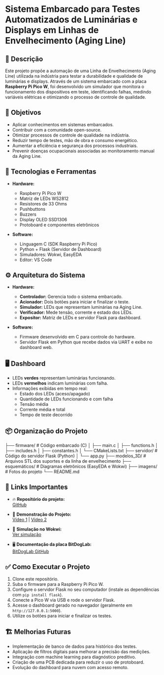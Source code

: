 # Sistema Embarcado para Testes Automatizados de Luminárias e Displays em Linhas de Envelhecimento (Aging Line)

## 📑 Descrição

Este projeto propõe a automação de uma Linha de Envelhecimento (Aging Line) utilizada na indústria para testar a durabilidade e qualidade de luminárias e displays. Através de um sistema embarcado com a placa **Raspberry Pi Pico W**, foi desenvolvido um simulador que monitora o funcionamento dos dispositivos em teste, identificando falhas, medindo variáveis elétricas e otimizando o processo de controle de qualidade.

## 🚀 Objetivos

- Aplicar conhecimentos em sistemas embarcados.
- Contribuir com a comunidade open-source.
- Otimizar processos de controle de qualidade na indústria.
- Reduzir tempo de testes, mão de obra e consumo energético.
- Aumentar a eficiência e segurança dos processos industriais.
- Prevenir doenças ocupacionais associadas ao monitoramento manual da Aging Line.

## 🔧 Tecnologias e Ferramentas

- **Hardware:**  
  - Raspberry Pi Pico W  
  - Matriz de LEDs WS2812  
  - Resistores de 33 Ohms  
  - Pushbuttons  
  - Buzzers  
  - Display OLED SSD1306  
  - Protoboard e componentes eletrônicos  

- **Software:**  
  - Linguagem C (SDK Raspberry Pi Pico)  
  - Python + Flask (Servidor de Dashboard)  
  - Simuladores: Wokwi, EasyEDA  
  - Editor: VS Code  

## ⚙️ Arquitetura do Sistema

- **Hardware:**  
  - **Controlador:** Gerencia todo o sistema embarcado.  
  - **Acionador:** Dois botões para iniciar e finalizar o teste.  
  - **Simulador:** LEDs que representam luminárias na Aging Line.  
  - **Verificador:** Mede tensão, corrente e estado dos LEDs.  
  - **Expositor:** Matriz de LEDs e servidor Flask para dashboard.  

- **Software:**  
  - Firmware desenvolvido em C para controle do hardware.  
  - Servidor Flask em Python que recebe dados via UART e exibe no dashboard web.

## 🖥️ Dashboard

- LEDs **verdes** representam luminárias funcionando.  
- LEDs **vermelhos** indicam luminárias com falha.  
- Informações exibidas em tempo real:  
  - Estado dos LEDs (aceso/apagado)  
  - Quantidade de LEDs funcionando e com falha  
  - Tensão média  
  - Corrente média e total  
  - Tempo de teste decorrido  

## 📦 Organização do Projeto
├── firmware/ # Código embarcado (C)
│ ├── main.c
│ ├── functions.h
│ ├── includes.h
│ ├── constantes.h
│ └── CMakeLists.txt
├── servidor/ # Código do servidor Flask (Python)
│ └── app.py
├── modelos_3D/ # Arquivos STL dos suportes e da linha de envelhecimento
├── esquemáticos/ # Diagramas eletrônicos (EasyEDA e Wokwi)
├── imagens/ # Fotos do projeto
└── README.md

## 🔗 Links Importantes

- 🔥 **Repositório do projeto:**  
  [GitHub](https://github.com/ravelsouza/ProjetoFinalEmbarcatech_RavelSouza_Linha_de_Envelhecimento)

- 🎥 **Demonstração do Projeto:**  
  [Vídeo 1](https://youtu.be/UFJkonJxTpI) | [Vídeo 2](https://youtu.be/PXuLB3xBjKk)

- 🧠 **Simulação no Wokwi:**  
  [Ver simulação](https://wokwi.com/projects/421537041654796289)

- 🖥️ **Documentação da placa BitDogLab:**  
  [BitDogLab GitHub](https://github.com/BitDogLab/BitDogLab)

## ✅ Como Executar o Projeto

1. Clone este repositório.
2. Suba o firmware para a Raspberry Pi Pico W.
3. Configure o servidor Flask no seu computador (instale as dependências com `pip install flask`).
4. Conecte a Pico W via USB e rode o servidor Flask.
5. Acesse o dashboard gerado no navegador (geralmente em `http://127.0.0.1:5000`).
6. Utilize os botões para iniciar e finalizar os testes.

## 🏗️ Melhorias Futuras

- Implementação de banco de dados para histórico dos testes.
- Aplicação de filtros digitais para melhorar a precisão das medições.
- Integração com machine learning para diagnóstico preditivo.
- Criação de uma PCB dedicada para reduzir o uso de protoboard.
- Evolução do dashboard para nuvem com acesso remoto.

